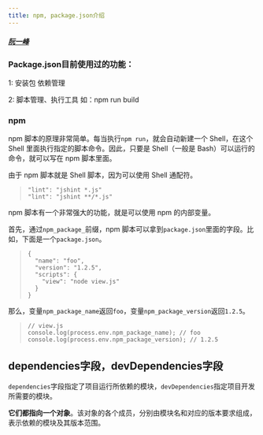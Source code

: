```yaml
---
title: npm, package.json介绍
---
```




##### [阮一峰](http://www.ruanyifeng.com/blog/2016/10/npm_scripts.html)

### Package.json目前使用过的功能：

1: 安装包 依赖管理

2: 脚本管理、执行工具  如：npm run build



### npm

npm 脚本的原理非常简单。每当执行`npm run`，就会自动新建一个 Shell，在这个 Shell 里面执行指定的脚本命令。因此，只要是 Shell（一般是 Bash）可以运行的命令，就可以写在 npm 脚本里面。

由于 npm 脚本就是 Shell 脚本，因为可以使用 Shell 通配符。

> ```
> "lint": "jshint *.js"
> "lint": "jshint **/*.js"
> ```



npm 脚本有一个非常强大的功能，就是可以使用 npm 的内部变量。

首先，通过`npm_package_`前缀，npm 脚本可以拿到`package.json`里面的字段。比如，下面是一个`package.json`。

> ```
> {
>   "name": "foo", 
>   "version": "1.2.5",
>   "scripts": {
>     "view": "node view.js"
>   }
> }
>
> ```

那么，变量`npm_package_name`返回`foo`，变量`npm_package_version`返回`1.2.5`。

> ```
> // view.js
> console.log(process.env.npm_package_name); // foo
> console.log(process.env.npm_package_version); // 1.2.5
> ```



## dependencies字段，devDependencies字段

`dependencies`字段指定了项目运行所依赖的模块，`devDependencies`指定项目开发所需要的模块。

**它们都指向一个对象**。该对象的各个成员，分别由模块名和对应的版本要求组成，表示依赖的模块及其版本范围。

